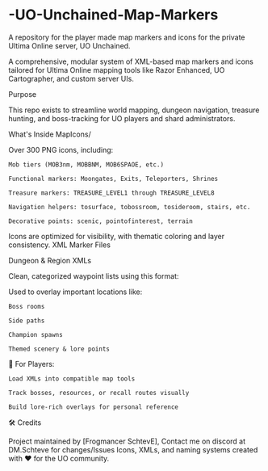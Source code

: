 # -UO-Unchained-Map-Markers
A repository for the player made map markers and icons for the private Ultima Online server, UO Unchained. 


A comprehensive, modular system of XML-based map markers and icons tailored for Ultima Online mapping tools like Razor Enhanced, UO Cartographer, and custom server UIs.


Purpose

This repo exists to streamline world mapping, dungeon navigation, treasure hunting, and boss-tracking for UO players and shard administrators.

What's Inside
MapIcons/

Over 300 PNG icons, including:

    Mob tiers (MOB3nm, MOBBNM, MOB6SPAOE, etc.)

    Functional markers: Moongates, Exits, Teleporters, Shrines

    Treasure markers: TREASURE_LEVEL1 through TREASURE_LEVEL8

    Navigation helpers: tosurface, tobossroom, tosideroom, stairs, etc.

    Decorative points: scenic, pointofinterest, terrain

Icons are optimized for visibility, with thematic coloring and layer consistency.
XML Marker Files

Dungeon & Region XMLs

Clean, categorized waypoint lists using this format:

<Marker Name="Shadow Altar" Facet="0" Icon="scenic" X="4581" Y="1337"/>

Used to overlay important locations like:

    Boss rooms

    Side paths

    Champion spawns

    Themed scenery & lore points


🔹 For Players:

    Load XMLs into compatible map tools

    Track bosses, resources, or recall routes visually

    Build lore-rich overlays for personal reference



🛠 Credits

Project maintained by [Frogmancer SchtevE], Contact me on discord at DM.Schteve for changes/Issues
Icons, XMLs, and naming systems created with ❤️ for the UO community.
